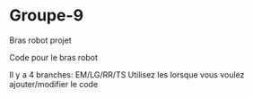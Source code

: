 # Groupe-9
Bras robot projet

Code pour le bras robot

Il y a 4 branches: EM/LG/RR/TS
Utilisez les lorsque vous voulez ajouter/modifier le code

